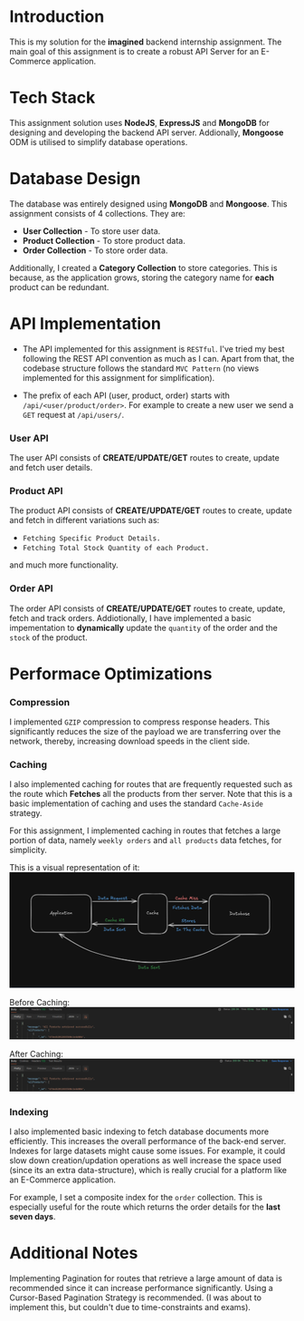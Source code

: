 # Introduction

This is my solution for the **imagined** backend internship assignment. The main goal of this assignment is to create a robust API Server for an E-Commerce application.

# Tech Stack

This assignment solution uses **NodeJS**, **ExpressJS** and **MongoDB** for designing and developing the backend API server. Addionally, **Mongoose** ODM is utilised to simplify database operations.

# Database Design

The database was entirely designed using **MongoDB** and **Mongoose**. This assignment consists of 4 collections. They are:

- **User Collection** - To store user data.
- **Product Collection** - To store product data.
- **Order Collection** - To store order data.

Additionally, I created a **Category Collection** to store categories. This is because, as the application grows, storing the category name for **each** product can be redundant. 

# API Implementation

- The API implemented for this assignment is `RESTful`. I've tried my best following the REST API convention as much as I can. Apart from that, the codebase structure follows the standard `MVC Pattern` (no views implemented for this assignment for simplification).

- The prefix of each API (user, product, order) starts with `/api/<user/product/order>`. For example to create a new user we send a `GET` request at `/api/users/`.

### User API

The user API consists of **CREATE/UPDATE/GET** routes to create, update and fetch user details.

### Product API

The product API consists of **CREATE/UPDATE/GET** routes to create, update and fetch in different variations such as:

- `Fetching Specific Product Details.`
- `Fetching Total Stock Quantity of each Product.`

and much more functionality.

### Order API 

The order API consists of **CREATE/UPDATE/GET** routes to create, update, fetch and track orders.
Addiotionally, I have implemented a basic impementation to **dynamically** update the `quantity` of the order and the `stock` of the product. 

# Performace Optimizations

### Compression

I implemented `GZIP` compression to compress response headers. This significantly reduces the size of the payload we are transferring over the network, thereby, increasing download speeds in the client side.


### Caching

I also implemented caching for routes that are frequently requested such as the route which **Fetches** all the products from ther server. Note that this is a basic implementation of caching and uses the standard `Cache-Aside` strategy.

For this assignment, I implemented caching in routes that fetches a large portion of data, namely `weekly orders` and `all products` data fetches, for simplicity.

This is a visual representation of it:
![cache_strategy](image-2.png)

Before Caching:
![before_caching](image-1.png)

After Caching:
![after_caching](image.png)


### Indexing

I also implemented basic indexing to fetch database documents more efficiently. This increases the overall performance of the back-end server.
Indexes for large datasets might cause some issues. For example, it could slow down creation/updation operations as well increase the space used (since its an extra data-structure), which is really crucial for a platform like an E-Commerce application.

For example, I set a composite index for the `order` collection. This is especially useful for the route which returns the order details for the **last seven days**. 

# Additional Notes

Implementing Pagination for routes that retrieve a large amount of data is recommended since it can increase performance significantly. Using a Cursor-Based Pagination Strategy is recommended. (I was about to implement this, but couldn't due to time-constraints and exams).   
